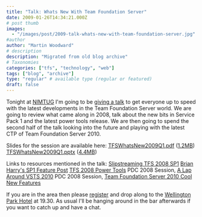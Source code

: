 ```yaml
---
title: "Talk: Whats New With Team Foundation Server"
date: 2009-01-26T14:34:21.000Z
# post thumb
images:
  - "/images/post/2009-talk-whats-new-with-team-foundation-server.jpg"
#author
author: "Martin Woodward"
# description
description: "Migrated from old blog archive"
# Taxonomies
categories: ["tfs", "technology", "web"]
tags: ["blog", "archive"]
type: "regular" # available type (regular or featured)
draft: false
---
```


[](http://www.woodwardweb.com/talks/TFSWhatsNew2009Q1.pdf) Tonight at [NIMTUG](http://nimtug.org/) I'm going to be [giving a talk](http://nimtug.org/events/63/default.aspx) to get everyone up to speed with the latest developments in the Team Foundation Server world. We are going to review what came along in 2008, talk about the new bits in Service Pack 1 and the latest power tools release. We are then going to spend the second half of the talk looking into the future and playing with the latest CTP of Team Foundation Server 2010.

Slides for the session are available here: [TFSWhatsNew2009Q1.pdf](http://www.woodwardweb.com/talks/TFSWhatsNew2009Q1.pdf) ([1.2MB](http://www.woodwardweb.com/talks/TFSWhatsNew2009Q1.pdf)) [TFSWhatsNew2009Q1.pptx](http://www.woodwardweb.com/talks/TFSWhatsNew2009Q1.zip) ([4.4MB](http://www.woodwardweb.com/talks/TFSWhatsNew2009Q1.zip))

Links to resources mentioned in the talk: [Slipstreaming TFS 2008 SP1](http://www.woodwardweb.com/vsts/creating_a_tfs.html) [Brian Harry's SP1 Feature Post](http://blogs.msdn.com/bharry/archive/2008/04/28/team-foundation-server-2008-sp1.aspx) [TFS 2008 Power Tools](http://msdn.microsoft.com/en-us/tfs2008/bb980963.aspx) PDC 2008 Session, [A Lap Around VSTS 2010](http://channel9.msdn.com/pdc2008/TL47/) PDC 2008 Session, [Team Foundation Server 2010 Cool New Features](http://channel9.msdn.com/pdc2008/TL52/)

If you are in the area then please [register](http://nimtug.org/events/63/default.aspx) and drop along to the [Wellington Park Hotel](http://www.wellingtonparkhotel.com/) at 19.30. As usual I'll be hanging around in the bar afterwards if you want to catch up and have a chat.
